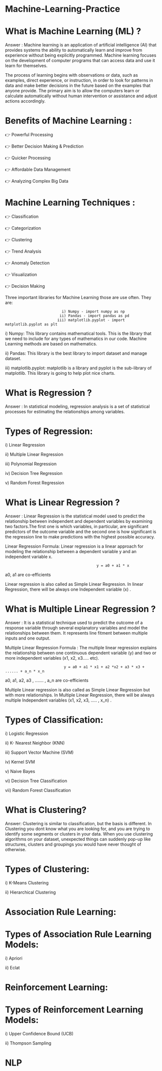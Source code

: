 # Machine-Learning-Practice

# What is Machine Learning (ML) ?

Answer : Machine learning is an application of artificial intelligence (AI) that provides systems the ability to automatically learn and improve from experience without being explicitly programmed. Machine learning focuses on the development of computer programs that can access data and use it learn for themselves.

The process of learning begins with observations or data, such as examples, direct experience, or instruction, in order to look for patterns in data and make better decisions in the future based on the examples that anyone provide. The primary aim is to allow the computers learn or calculate automatically without human intervention or assistance and adjust actions accordingly.

# Benefits of Machine Learning :

👉 Powerful Processing

👉 Better Decision Making & Prediction

👉 Quicker Processing

👉 Affordable Data Management

👉 Analyzing Complex Big Data

# Machine Learning Techniques :

👉 Classification

👉 Categorization

👉 Clustering

👉 Trend Analysis

👉 Anomaly Detection

👉 Visualization

👉 Decision Making

Three important libraries for Machine Learning those are use often. They are:
 
                              i) Numpy - import numpy as np
                             ii) Pandas - import pandas as pd
                            iii) matplotlib.pyplot - import matplotlib.pyplot as plt
                            
i) Numpy: This library contains mathematical tools. This is the library that we need to include for any types of mathematics in our code. Machine Learning methods are based on mathematics.
                              
ii) Pandas: This library is the best library to import dataset and manage dataset.

iii) matplotlib.pyplot: matplotlib is a library and pyplot is the sub-library of matplotlib. This library is going to help plot nice charts.

# What is Regression ?

Answer : In statistical modeling, regression analysis is a set of statistical processes for estimating the relationships among variables.  

# Types of Regression:

  i) Linear Regression
  
 ii) Multiple Linear Regression
 
iii) Polynomial Regression

 iv) Decision Tree Regression
 
  v) Random Forest Regression
  
  
# What is Linear Regression ?
  
Answer : Linear Regression is the statistical model used to predict the relationship between independent and dependent variables by examining two factors.The first one is which variables, in particular, are significant predictors of the outcome variable and the second one is how significant is the regression line to make predictions with the highest possible accuracy. 

Linear Regression Formula: Linear regression is a linear approach for modeling the relationship between a dependent variable y and an independent variable x.
 
                                              y = a0 + a1 * x

a0, a1 are co-efficients

Linear regression is also called as Simple Linear Regression. In linear Regression, there will be always one Independent variable (x) .

# What is Multiple Linear Regression ?

Answer : It is a statistical technique used to predict the outcome of a response variable through several explanatory variables and model the relationships between them. It represents line fitment between multiple inputs and one output. 

Multiple Linear Regression Formula : The multiple linear regression explains the relationship between one continuous dependent variable (y) and two or more independent variables (x1, x2, x3..... etc).

                               y = a0 + a1 * x1 + a2 *x2 + a3 * x3 + ...... + a_n * x_n

a0, a1, a2, a3 , ....... , a_n are co-efficients

Multiple Linear regression is also called as Simple Linear Regression but with more relationships. In Multiple Linear Regression, there will be always multiple Independent variables (x1, x2, x3, ..... , x_n) .

# Types of Classification: 

  i) Logistic Regression
  
 ii) K- Nearest Neighbor (KNN)
 
iii) Support Vector Machine (SVM)

 iv) Kernel SVM
 
  v) Naive Bayes
  
 vi) Decision Tree Classification
 
vii) Random Forest Classification 

# What is Clustering?
Answer: Clustering is similar to classification, but the basis is different. In Clustering you dont know what you are looking for, and you are trying to identify some segments or clusters in your data. When you use clustering algorithms on your dataset, unexpected things can suddenly pop-up like structures, clusters and groupings you would have never thought of otherwise.

# Types of Clustering:

 i) K-Means Clustering
 
ii) Hierarchical Clustering


# Association Rule Learning: 

# Types of Association Rule Learning Models:

 i) Apriori
 
ii) Eclat

# Reinforcement Learning:

# Types of Reinforcement Learning Models:

 i) Upper Confidence Bound (UCB)
 
ii) Thompson Sampling

# NLP
